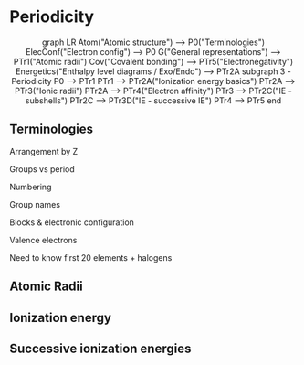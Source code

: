 # Periodicity

<center>

<mermaid>
graph LR
    Atom("Atomic structure") --> P0("Terminologies")
    ElecConf("Electron config") --> P0
    G("General representations") --> PTr1("Atomic radii")
    Cov("Covalent bonding") --> PTr5("Electronegativity")
    Energetics("Enthalpy level diagrams / Exo/Endo") --> PTr2A
    subgraph 3 - Periodicity 
        P0 --> PTr1
        PTr1 --> PTr2A("Ionization energy basics")
        PTr2A --> PTr3("Ionic radii")
        PTr2A --> PTr4("Electron affinity")
        PTr3 --> PTr2C("IE - subshells")
        PTr2C --> PTr3D("IE - successive IE")
        PTr4 --> PTr5
    end
</mermaid>

</center>

## Terminologies

Arrangement by Z

Groups vs period

Numbering

Group names

Blocks & electronic configuration

Valence electrons

Need to know first 20 elements + halogens

## Atomic Radii

<Radii atomic />

## Ionization energy

<Chem formula="X\gas{} -> X+\gas{} + e-" inline />

<EnergyTrends IE />

## Successive ionization energies

<SuccessiveIE scale="value" />

<SuccessiveIE />